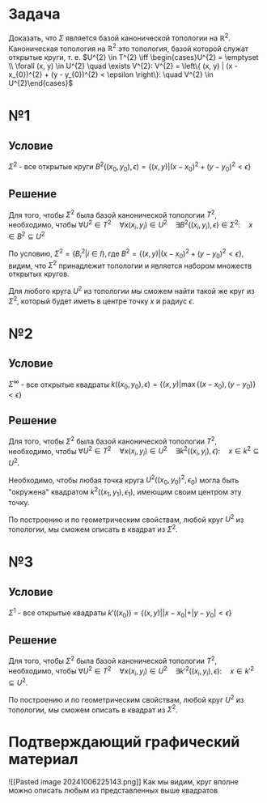 # Задача
Доказать, что $\Sigma$ является базой канонической топологии на $\mathbb{R}^{2}$.
Каноническая топология на $\mathbb{R}^{2}$ это топология, базой которой служат открытые круги, т. е. 
$U^{2} \in T^{2} \iff \begin{cases}U^{2} = \emptyset \\ \forall (x, y) \in U^{2} \quad \exists V^{2}: V^{2} = \left\{ (x, y) | (x - x_{0})^{2} + (y - y_{0})^{2} < \epsilon \right\}:  \quad V^{2} \in U^{2}\end{cases}$
# №1
## Условие
$\Sigma^{2}$ - все открытые круги $B^{2} ((x_{0}, y_{0}), \epsilon) = \left\{ (x, y) | (x - x_{0})^{2} + (y - y_{0})^{2} < \epsilon \right\}$
## Решение
Для того, чтобы $\Sigma^{2}$ была базой канонической топологии $T^{2}$, необходимо, чтобы $\forall U^{2} \in T^{2}  \quad  \forall x (x_{i}, y_{i}) \in U^{2}  \quad \exists B^{2} ((x_{i}, y_{i}), \epsilon) \in \Sigma^{2}:  \quad x \in B^{2} \subseteq U^{2}$

По условию, $\Sigma^{2} = \left\{ B^{2}_{i} | i \in I \right\}, \text{где } B^{2} =  \left\{ (x, y) | (x - x_{0})^{2} + (y - y_{0})^{2} < \epsilon \right\}$, видим, что $\Sigma^{2}$ принадлежит топологии и является набором множеств открытых кругов.

Для любого круга $U^{2}$ из топологии мы сможем найти такой же круг из $\Sigma^{2}$, который будет иметь в центре точку $x$ и радиус $\epsilon$.

# №2
## Условие
$\Sigma^{\infty}$ - все открытые квадраты $k((x_{0}, y_{0}), \epsilon) = \left\{ (x, y) | \max \left\{ (x - x_{0}), (y - y_{0}) \right\} < \epsilon \right\}$
## Решение
Для того, чтобы $\Sigma^{2}$ была базой канонической топологии $T^{2}$, необходимо, чтобы $\forall U^{2} \in T^{2}  \quad  \forall x (x_{i}, y_{i}) \in U^{2}  \quad \exists k^{2} ((x_{i}, y_{i}), \epsilon):  \quad x \in k^{2} \subseteq U^{2}$.

Необходимо, чтобы любая точка круга $U^{2}((x_{0}, y_{0})^{2}, \epsilon_{0})$ могла быть "окружена" квадратом $k^{2}((x_{1}, y_{1}), \epsilon_{1})$, имеющим своим центром эту точку.


По построению и по геометрическим свойствам, любой круг $U^{2}$ из топологии, мы сможем описать в квадрат из $\Sigma^{2}$.

# №3
## Условие
$\Sigma^{1}$ - все открытые квадраты $k'((x_{0})) = \left\{ (x, y) | |x - x_{0}| + |y - y_{0}| < \epsilon \right\}$
## Решение
Для того, чтобы $\Sigma^{2}$ была базой канонической топологии $T^{2}$, необходимо, чтобы $\forall U^{2} \in T^{2}  \quad  \forall x (x_{i}, y_{i}) \in U^{2}  \quad \exists k'^{2} ((x_{i}, y_{i}), \epsilon):  \quad x \in k'^{2} \subseteq U^{2}$.

По построению и по геометрическим свойствам, любой круг $U^{2}$ из топологии, мы сможем описать в квадрат из $\Sigma^{2}$.


# Подтверждающий графический материал
![[Pasted image 20241006225143.png]]
Как мы видим, круг вполне можно описать любым из представленных выше квадратов